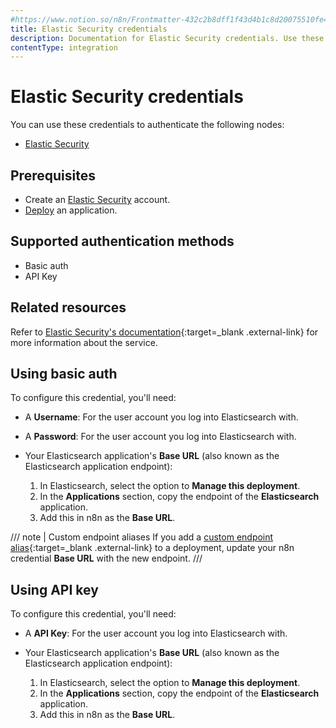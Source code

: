 ```yaml
---
#https://www.notion.so/n8n/Frontmatter-432c2b8dff1f43d4b1c8d20075510fe4
title: Elastic Security credentials
description: Documentation for Elastic Security credentials. Use these credentials to authenticate Elastic Security in n8n, a workflow automation platform.
contentType: integration
---
```


# Elastic Security credentials

You can use these credentials to authenticate the following nodes:

- [Elastic Security](/integrations/builtin/app-nodes/n8n-nodes-base.elasticsecurity/)

## Prerequisites

- Create an [Elastic Security](https://www.elastic.co/security) account.
- [Deploy](https://www.elastic.co/guide/en/cloud/current/ec-create-deployment.html) an application.

## Supported authentication methods

- Basic auth
- API Key

## Related resources

Refer to [Elastic Security's documentation](https://www.elastic.co/guide/en/security/current/es-overview.html){:target=_blank .external-link} for more information about the service.

## Using basic auth

To configure this credential, you'll need:

- A **Username**: For the user account you log into Elasticsearch with.
- A **Password**: For the user account you log into Elasticsearch with.
- Your Elasticsearch application's **Base URL** (also known as the Elasticsearch application endpoint):

    1. In Elasticsearch, select the option to **Manage this deployment**.
    2. In the **Applications** section, copy the endpoint of the **Elasticsearch** application.
    3. Add this in n8n as the **Base URL**.

/// note | Custom endpoint aliases
If you add a [custom endpoint alias](https://www.elastic.co/guide/en/cloud/current/ec-regional-deployment-aliases.html){:target=_blank .external-link} to a deployment, update your n8n credential **Base URL** with the new endpoint.
///

## Using API key

To configure this credential, you'll need:

- A **API Key**: For the user account you log into Elasticsearch with.
- Your Elasticsearch application's **Base URL** (also known as the Elasticsearch application endpoint):

    1. In Elasticsearch, select the option to **Manage this deployment**.
    2. In the **Applications** section, copy the endpoint of the **Elasticsearch** application.
    3. Add this in n8n as the **Base URL**.
